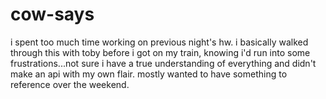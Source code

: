 # cow-says
i spent too much time working on previous night's hw. i basically walked through this with toby before i got on my train, knowing i'd run into some frustrations...not sure i have a true understanding of everything and didn't make an api with my own flair. mostly wanted to have something to reference over the weekend. 
